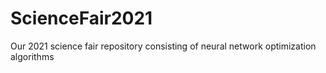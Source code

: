 # ScienceFair2021
Our 2021 science fair repository consisting of neural network optimization algorithms
